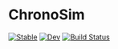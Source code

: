 # ChronoSim

[![Stable](https://img.shields.io/badge/docs-stable-blue.svg)](https://adolgert.github.io/ChronoSim.jl/stable/)
[![Dev](https://img.shields.io/badge/docs-dev-blue.svg)](https://adolgert.github.io/ChronoSim.jl/dev/)
[![Build Status](https://github.com/adolgert/ChronoSim.jl/actions/workflows/CI.yml/badge.svg?branch=main)](https://github.com/adolgert/ChronoSim.jl/actions/workflows/CI.yml?query=branch%3Amain)
